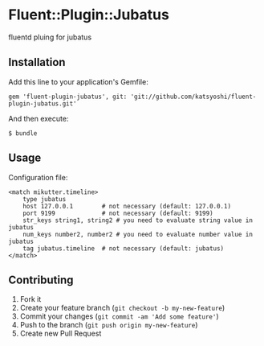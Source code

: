 # Fluent::Plugin::Jubatus

fluentd pluing for jubatus

## Installation

Add this line to your application's Gemfile:

    gem 'fluent-plugin-jubatus', git: 'git://github.com/katsyoshi/fluent-plugin-jubatus.git'

And then execute:

    $ bundle

## Usage
Configuration file:

    <match mikutter.timeline>
        type jubatus
        host 127.0.0.1        # not necessary (default: 127.0.0.1)
        port 9199             # not necessary (default: 9199)
        str_keys string1, string2 # you need to evaluate string value in jubatus
        num_keys number2, number2 # you need to evaluate number value in jubatus
        tag jubatus.timeline  # not necessary (default: jubatus)
    </match>

## Contributing

1. Fork it
2. Create your feature branch (`git checkout -b my-new-feature`)
3. Commit your changes (`git commit -am 'Add some feature'`)
4. Push to the branch (`git push origin my-new-feature`)
5. Create new Pull Request
